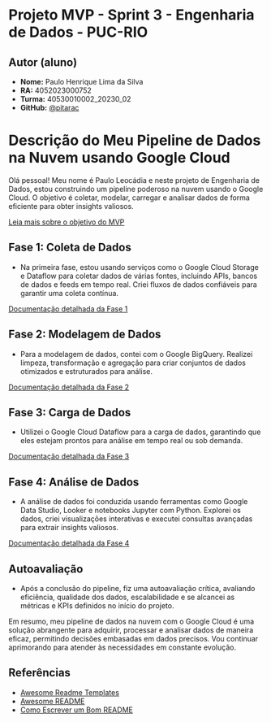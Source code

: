 # Projeto MVP - Sprint 3 - Engenharia de Dados - PUC-RIO

## Autor (aluno)

- **Nome:** Paulo Henrique Lima da Silva
- **RA:** 4052023000752
- **Turma:** 40530010002_20230_02
- **GitHub:** [@pitarac](https://www.github.com/pitarac)

# Descrição do Meu Pipeline de Dados na Nuvem usando Google Cloud

Olá pessoal! Meu nome é Paulo Leocádia e neste projeto de Engenharia de Dados, estou construindo um pipeline poderoso na nuvem usando o Google Cloud. O objetivo é coletar, modelar, carregar e analisar dados de forma eficiente para obter insights valiosos.

[Leia mais sobre o objetivo do MVP](https://github.com/pitarac/mvp-sprint-eng-de-dados/blob/main/objetivo.md)

## Fase 1: Coleta de Dados
- Na primeira fase, estou usando serviços como o Google Cloud Storage e Dataflow para coletar dados de várias fontes, incluindo APIs, bancos de dados e feeds em tempo real. Criei fluxos de dados confiáveis para garantir uma coleta contínua.

[Documentação detalhada da Fase 1](https://github.com/pitarac/mvp-sprint-eng-de-dados/tree/main/fase-1)

## Fase 2: Modelagem de Dados
- Para a modelagem de dados, contei com o Google BigQuery. Realizei limpeza, transformação e agregação para criar conjuntos de dados otimizados e estruturados para análise.

[Documentação detalhada da Fase 2](https://github.com/pitarac/mvp-sprint-eng-de-dados/tree/main/fase-2)

## Fase 3: Carga de Dados
- Utilizei o Google Cloud Dataflow para a carga de dados, garantindo que eles estejam prontos para análise em tempo real ou sob demanda.

[Documentação detalhada da Fase 3](https://github.com/pitarac/mvp-sprint-eng-de-dados/tree/main/fase-3)

## Fase 4: Análise de Dados
- A análise de dados foi conduzida usando ferramentas como Google Data Studio, Looker e notebooks Jupyter com Python. Explorei os dados, criei visualizações interativas e executei consultas avançadas para extrair insights valiosos.

[Documentação detalhada da Fase 4](https://github.com/pitarac/mvp-sprint-eng-de-dados/tree/main/fase-4)

## Autoavaliação
- Após a conclusão do pipeline, fiz uma autoavaliação crítica, avaliando eficiência, qualidade dos dados, escalabilidade e se alcancei as métricas e KPIs definidos no início do projeto.

Em resumo, meu pipeline de dados na nuvem com o Google Cloud é uma solução abrangente para adquirir, processar e analisar dados de maneira eficaz, permitindo decisões embasadas em dados precisos. Vou continuar aprimorando para atender às necessidades em constante evolução.



## Referências

- [Awesome Readme Templates](https://awesomeopensource.com/project/elangosundar/awesome-README-templates)
- [Awesome README](https://github.com/matiassingers/awesome-readme)
- [Como Escrever um Bom README](https://bulldogjob.com/news/449-how-to-write-a-good-readme-for-your-github-project)

